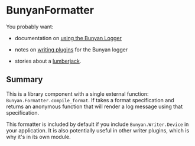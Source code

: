 # BunyanFormatter

You probably want:

* documentation on [using the Bunyan
  Logger](https://github.com/bunyan_logger/bunyan_docs/README.md)

* notes on [writing plugins](https://github.com/bunyan_logger/plugins.md) for the Bunyan logger

* stories about a [lumberjack](http://www.americanfolklore.net/.search?results_page=my_results.html&query=paul+bunyan&name=Search).


## Summary

This is a library component with a single external function:
`Bunyan.Formatter.compile_format`. If takes a format specification and
returns an anonymous function that will render a log message using that
specification.

This formatter is included by default if you include
`Bunyan.Writer.Device` in your application. It is also potentially
useful in other writer plugins, which is why it's in its own module.
